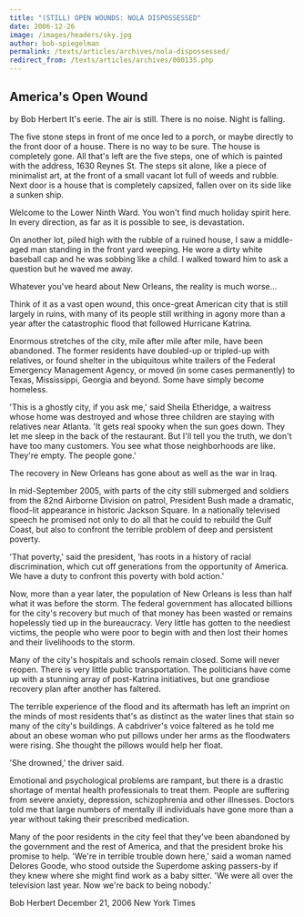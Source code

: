 ```yaml
---
title: "(STILL) OPEN WOUNDS: NOLA DISPOSSESSED"
date: 2006-12-26
image: /images/headers/sky.jpg
author: bob-spiegelman
permalink: /texts/articles/archives/nola-dispossessed/
redirect_from: /texts/articles/archives/000135.php
---
```

## America's Open Wound
by Bob Herbert
It's eerie. The air is still. There is no noise. Night is falling.

The five stone steps in front of me once led to a porch, or maybe directly to the front door of a house. There is no way to be sure. The house is completely gone. All that's left are the five steps, one of which is painted with the address, 1630 Reynes St. The steps sit alone, like a piece of minimalist art, at the front of a small vacant lot full of weeds and rubble. Next door is a house that is completely capsized, fallen over on its side like a sunken ship.

Welcome to the Lower Ninth Ward. You won't find much holiday spirit here. In every direction, as far as it is possible to see, is devastation.

On another lot, piled high with the rubble of a ruined house, I saw a middle-aged man standing in the front yard weeping. He wore a dirty white baseball cap and he was sobbing like a child. I walked toward him to ask a question but he waved me away.

Whatever you've heard about New Orleans, the reality is much worse...

Think of it as a vast open wound, this once-great American city that is still largely in ruins, with many of its people still writhing in agony more than a year after the catastrophic flood that followed Hurricane Katrina.

Enormous stretches of the city, mile after mile after mile, have been abandoned. The former residents have doubled-up or tripled-up with relatives, or found shelter in the ubiquitous white trailers of the Federal Emergency Management Agency, or moved (in some cases permanently) to Texas, Mississippi, Georgia and beyond. Some have simply become homeless.

'This is a ghostly city, if you ask me,' said Sheila Etheridge, a waitress whose home was destroyed and whose three children are staying with relatives near Atlanta. 'It gets real spooky when the sun goes down. They let me sleep in the back of the restaurant. But I'll tell you the truth, we don't have too many customers. You see what those neighborhoods are like. They're empty. The people gone.'

The recovery in New Orleans has gone about as well as the war in Iraq.

In mid-September 2005, with parts of the city still submerged and soldiers from the 82nd Airborne Division on patrol, President Bush made a dramatic, flood-lit appearance in historic Jackson Square. In a nationally televised speech he promised not only to do all that he could to rebuild the Gulf Coast, but also to confront the terrible problem of deep and persistent poverty.

'That poverty,' said the president, 'has roots in a history of racial discrimination, which cut off generations from the opportunity of America. We have a duty to confront this poverty with bold action.'

Now, more than a year later, the population of New Orleans is less than half what it was before the storm. The federal government has allocated billions for the city's recovery but much of that money has been wasted or remains hopelessly tied up in the bureaucracy. Very little has gotten to the neediest victims, the people who were poor to begin with and then lost their homes and their livelihoods to the storm.

Many of the city's hospitals and schools remain closed. Some will never reopen. There is very little public transportation. The politicians have come up with a stunning array of post-Katrina initiatives, but one grandiose recovery plan after another has faltered.

The terrible experience of the flood and its aftermath has left an imprint on the minds of most residents that's as distinct as the water lines that stain so many of the city's buildings. A cabdriver's voice faltered as he told me about an obese woman who put pillows under her arms as the floodwaters were rising. She thought the pillows would help her float.

'She drowned,' the driver said.

Emotional and psychological problems are rampant, but there is a drastic shortage of mental health professionals to treat them. People are suffering from severe anxiety, depression, schizophrenia and other illnesses. Doctors told me that large numbers of mentally ill individuals have gone more than a year without taking their prescribed medication.

Many of the poor residents in the city feel that they've been abandoned by the government and the rest of America, and that the president broke his promise to help. 'We're in terrible trouble down here,' said a woman named Delores Goode, who stood outside the Superdome asking passers-by if they knew where she might find work as a baby sitter. 'We were all over the television last year. Now we're back to being nobody.'

Bob Herbert
December 21, 2006
New York Times
